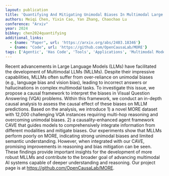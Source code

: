 ```yaml
---
layout: publication
title: 'Quantifying And Mitigating Unimodal Biases In Multimodal Large Language Models: A Causal Perspective'
authors: Meiqi Chen, Yixin Cao, Yan Zhang, Chaochao Lu
conference: "Arxiv"
year: 2024
bibkey: chen2024quantifying
additional_links:
  - {name: "Paper", url: 'https://arxiv.org/abs/2403.18346'}
  - {name: "Code", url: 'https://github.com/OpenCausaLab/MORE'}
tags: ['Agentic', 'Has Code', 'Tools', 'Applications', 'Multimodal Models', 'Bias Mitigation', 'Reinforcement Learning', 'Ethics and Bias']
---
```

Recent advancements in Large Language Models (LLMs) have facilitated the
development of Multimodal LLMs (MLLMs). Despite their impressive capabilities,
MLLMs often suffer from over-reliance on unimodal biases (e.g., language bias
and vision bias), leading to incorrect answers or hallucinations in complex
multimodal tasks. To investigate this issue, we propose a causal framework to
interpret the biases in Visual Question Answering (VQA) problems. Within this
framework, we conduct an in-depth causal analysis to assess the causal effect
of these biases on MLLM predictions. Based on the analysis, we introduce 1) a
novel MORE dataset with 12,000 challenging VQA instances requiring multi-hop
reasoning and overcoming unimodal biases. 2) a causality-enhanced agent
framework CAVE that guides models to comprehensively integrate information from
different modalities and mitigate biases. Our experiments show that MLLMs
perform poorly on MORE, indicating strong unimodal biases and limited semantic
understanding. However, when integrated with our CAVE, promising improvements
in reasoning and bias mitigation can be seen. These findings provide important
insights for the development of more robust MLLMs and contribute to the broader
goal of advancing multimodal AI systems capable of deeper understanding and
reasoning. Our project page is at https://github.com/OpenCausaLab/MORE.

